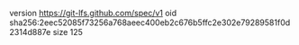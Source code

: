version https://git-lfs.github.com/spec/v1
oid sha256:2eec52085f73256a768aeec400eb2c676b5ffc2e302e79289581f0d2314d887e
size 125
